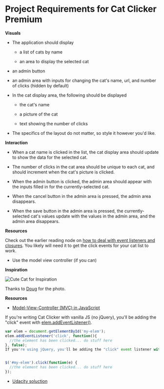 # Project Requirements for Cat Clicker Premium
**Visuals**

* The application should display
  * a list of cats by name

  * an area to display the selected cat

 * an admin button

 * an admin area with inputs for changing the cat's name, url, and number of clicks (hidden by default)


* In the cat display area, the following should be displayed

  * the cat's name

  * a picture of the cat

  * text showing the number of clicks

* The specifics of the layout do not matter, so style it however you'd like.

**Interaction**

* When a cat name is clicked in the list, the cat display area should update to show the data for the selected cat.

* The number of clicks in the cat area should be unique to each cat, and should increment when the cat's picture is clicked.

*  When the admin button is clicked, the admin area should appear with the inputs filled in for the currently-selected cat.

* When the cancel button in the admin area is pressed, the admin area disappears.

* When the save button in the admin area is pressed, the currently-selected cat's values update with the values in the admin area, and the admin area disappears.

**Resources**

Check out the earlier reading node on [how to deal with event listeners and closures](https://classroom.udacity.com/nanodegrees/nd001/parts/00113454014/modules/271165859175461/lessons/3417188540/concepts/34803486710923). You likely will need it to get the click events for your cat list to work.

* Use the model view controller  (if you can)

**Inspiration**

![Cute Cat for Inspiration](https://lh3.ggpht.com/cesD31eroFxIZ4IEeXPAJkx_8i5-haU3P9LQosGNfV-GfAPUh2bE4iw4zV6Mc9XobWOR70BQh2JAP57wZlM=s0#w=640&h=480)

Thanks to [Doug](https://www.flickr.com/photos/deerwooduk/579761138) for the photo.

**Resources**

* [Model-View-Controller (MVC) in JavaScript](https://alexatnet.com/model-view-controller-mvc-in-javascript/)

If you're writing Cat Clicker with vanilla JS (no jQuery), you'll be adding the "click" event with [elem.addEventListener()](https://developer.mozilla.org/en-US/docs/Web/API/EventTarget.addEventListener).

```javascript
var elem = document.getElementById('my-elem');
elem.addEventListener('click', function(){
  //the element has been clicked... do stuff here
}, false);
If you're using jQuery, you'll be adding the "click" event listener with [jQuery.click()](http://api.jquery.com/click/).

```

```javascript

$('#my-elem').click(function(e) {
  //the element has been clicked... do stuff here
});

```

* [Udacity soluction](https://github.com/udacity/ud989-cat-clicker-premium-vanilla/tree/master/js)